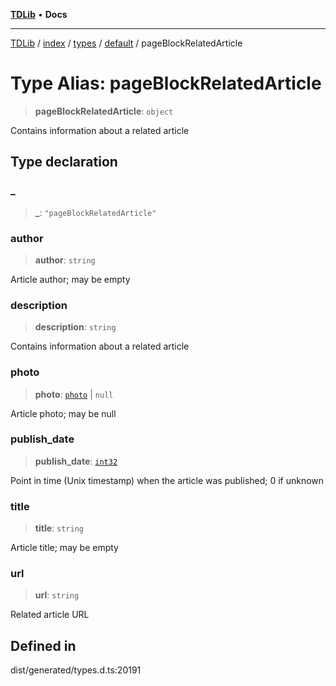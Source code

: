 [**TDLib**](../../../../../../README.md) • **Docs**

***

[TDLib](../../../../../../modules.md) / [index](../../../../../README.md) / [types](../../../README.md) / [default](../README.md) / pageBlockRelatedArticle

# Type Alias: pageBlockRelatedArticle

> **pageBlockRelatedArticle**: `object`

Contains information about a related article

## Type declaration

### \_

> **\_**: `"pageBlockRelatedArticle"`

### author

> **author**: `string`

Article author; may be empty

### description

> **description**: `string`

Contains information about a related article

### photo

> **photo**: [`photo`](photo.md) \| `null`

Article photo; may be null

### publish\_date

> **publish\_date**: [`int32`](int32.md)

Point in time (Unix timestamp) when the article was published; 0 if unknown

### title

> **title**: `string`

Article title; may be empty

### url

> **url**: `string`

Related article URL

## Defined in

dist/generated/types.d.ts:20191

